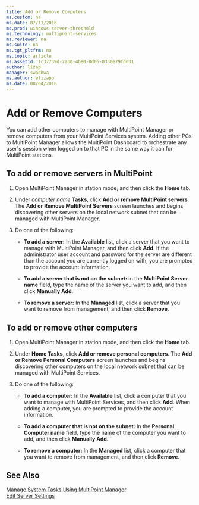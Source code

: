 ```yaml
---
title: Add or Remove Computers
ms.custom: na
ms.date: 07/11/2016
ms.prod: windows-server-threshold
ms.technology: multipoint-services
ms.reviewer: na
ms.suite: na
ms.tgt_pltfrm: na
ms.topic: article
ms.assetid: 1c37739d-7ab0-4b80-8d05-0330e79fd631
author: lizap
manager: swadhwa
ms.author: elizapo
ms.date: 08/04/2016
---
```

# Add or Remove Computers
You can add other computers to manage with MultiPoint Manager or remove computers from your MultiPoint Services system. Adding other PCs to MultiPoint Manager allows the MultiPoint Dashboard to orchestrate any user's session when logged on to that PC in the same way it can for MultiPoint stations.  
  
## To add or remove servers in MultiPoint  
  
1.  Open MultiPoint Manager in station mode, and then click the **Home** tab.  
  
2.  Under *computer name* **Tasks**, click **Add or remove MultiPoint servers**. The **Add or Remove MultiPoint Servers** screen launches and begins discovering other servers on the local network subnet that can be managed with MultiPoint Manager.  
  
3.  Do one of the following:  
  
    -   **To add a server:** In the **Available** list, click a server that you want to manage with MultiPoint Manager, and then click **Add**. If the administrator user account and password for the server are different than the account you are currently logged on with, you are prompted to provide the account information.  
  
    -   **To add a server that is not on the subnet:** In the **MultiPoint Server name** field, type the name of the server you want to add, and then click **Manually Add**.  
  
    -   **To remove a server:** In the **Managed** list, click a server that you want to remove from management, and then click **Remove**.  
  
## To add or remove other computers  
  
1.  Open MultiPoint Manager in station mode, and then click the **Home** tab.  
  
2.  Under **Home Tasks**, click **Add or remove personal computers**. The **Add or Remove Personal Computers** screen launches and begins discovering other computers on the local network subnet that can be managed with MultiPoint Services.  
  
3.  Do one of the following:  
  
    -   **To add a computer:** In the **Available** list, click a computer that you want to manage with MultiPoint Services, and then click **Add**. When adding a computer, you are prompted to provide the account information.  
  
    -   **To add a computer that is not on the subnet:** In the **Personal Computer name** field, type the name of the computer you want to add, and then click **Manually Add**.  
  
    -   **To remove a computer:** In the **Managed** list, click a computer that you want to remove from management, and then click **Remove**.  
  
## See Also  
[Manage System Tasks Using MultiPoint Manager](Manage-System-Tasks-Using-MultiPoint-Manager.md)  
[Edit Server Settings](Edit-Server-Settings.md)